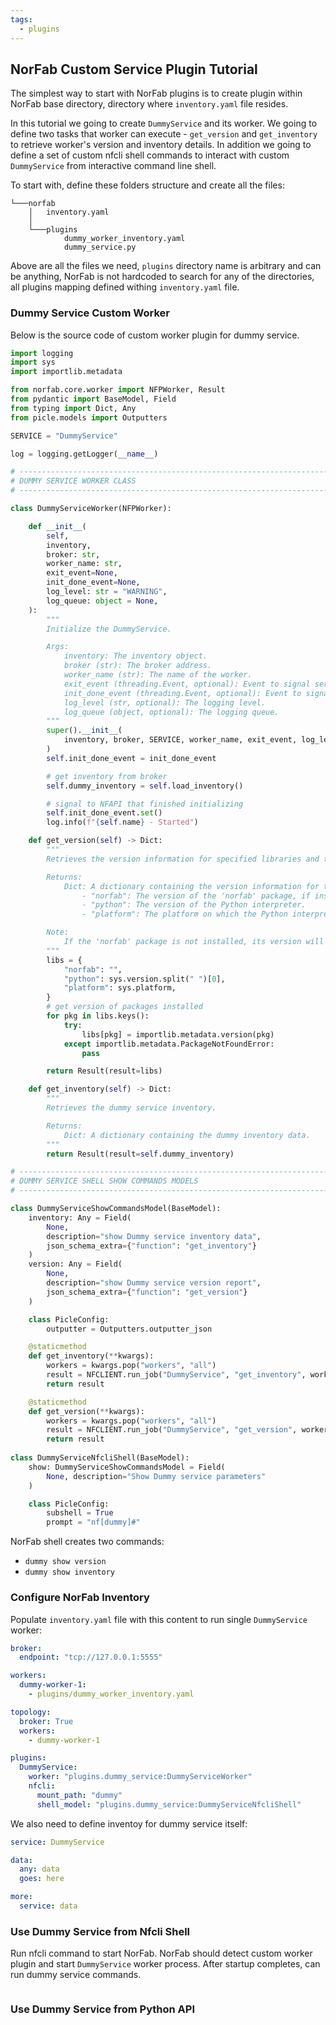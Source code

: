 ```yaml
---
tags:
  - plugins
---
```


## NorFab Custom Service Plugin Tutorial

The simplest way to start with NorFab plugins is to create plugin within NorFab base directory, directory where `inventory.yaml` file resides.

In this tutorial we going to create `DummyService` and its worker. We going to define two tasks that worker can execute - `get_version` and `get_inventory` to retrieve worker's version and inventory details. In addition we going to define a set of custom nfcli shell commands to interact with custom `DummyService` from interactive command line shell.

To start with, define these folders structure and create all the files:

``` shell
└───norfab
    │   inventory.yaml
    │
    └───plugins
            dummy_worker_inventory.yaml
            dummy_service.py
```

Above are all the files we need, `plugins` directory name is arbitrary and can be anything, NorFab is not hardcoded to search for any of the directories, all plugins mapping defined withing `inventory.yaml` file.

### Dummy Service Custom Worker

Below is the source code of custom worker plugin for dummy service.

``` python title="plugins/dummy_service.py"
import logging
import sys
import importlib.metadata

from norfab.core.worker import NFPWorker, Result
from pydantic import BaseModel, Field
from typing import Dict, Any
from picle.models import Outputters

SERVICE = "DummyService"

log = logging.getLogger(__name__)

# ---------------------------------------------------------------------------------------------
# DUMMY SERVICE WORKER CLASS
# ---------------------------------------------------------------------------------------------

class DummyServiceWorker(NFPWorker):

    def __init__(
        self,
        inventory,
        broker: str,
        worker_name: str,
        exit_event=None,
        init_done_event=None,
        log_level: str = "WARNING",
        log_queue: object = None,
    ):
        """
        Initialize the DummyService.

        Args:
            inventory: The inventory object.
            broker (str): The broker address.
            worker_name (str): The name of the worker.
            exit_event (threading.Event, optional): Event to signal service exit. 
            init_done_event (threading.Event, optional): Event to signal initialization completion. 
            log_level (str, optional): The logging level. 
            log_queue (object, optional): The logging queue. 
        """
        super().__init__(
            inventory, broker, SERVICE, worker_name, exit_event, log_level, log_queue
        )
        self.init_done_event = init_done_event

        # get inventory from broker
        self.dummy_inventory = self.load_inventory()

        # signal to NFAPI that finished initializing
        self.init_done_event.set()
        log.info(f"{self.name} - Started")

    def get_version(self) -> Dict:
        """
        Retrieves the version information for specified libraries and the current Python environment.

        Returns:
            Dict: A dictionary containing the version information for the following keys:
                - "norfab": The version of the 'norfab' package, if installed.
                - "python": The version of the Python interpreter.
                - "platform": The platform on which the Python interpreter is running.

        Note:
            If the 'norfab' package is not installed, its version will be an empty string.
        """
        libs = {
            "norfab": "",
            "python": sys.version.split(" ")[0],
            "platform": sys.platform,
        }
        # get version of packages installed
        for pkg in libs.keys():
            try:
                libs[pkg] = importlib.metadata.version(pkg)
            except importlib.metadata.PackageNotFoundError:
                pass

        return Result(result=libs)

    def get_inventory(self) -> Dict:
        """
        Retrieves the dummy service inventory.

        Returns:
            Dict: A dictionary containing the dummy inventory data.
        """
        return Result(result=self.dummy_inventory)

# ---------------------------------------------------------------------------------------------
# DUMMY SERVICE SHELL SHOW COMMANDS MODELS
# ---------------------------------------------------------------------------------------------

class DummyServiceShowCommandsModel(BaseModel):
    inventory: Any = Field(
        None,
        description="show Dummy service inventory data",
        json_schema_extra={"function": "get_inventory"}
    )
    version: Any = Field(
        None,
        description="show Dummy service version report",
        json_schema_extra={"function": "get_version"}
    )

    class PicleConfig:
        outputter = Outputters.outputter_json

    @staticmethod
    def get_inventory(**kwargs):
        workers = kwargs.pop("workers", "all")
        result = NFCLIENT.run_job("DummyService", "get_inventory", workers=workers)
        return result

    @staticmethod
    def get_version(**kwargs):
        workers = kwargs.pop("workers", "all")
        result = NFCLIENT.run_job("DummyService", "get_version", workers=workers)
        return result
    
class DummyServiceNfcliShell(BaseModel):
    show: DummyServiceShowCommandsModel = Field(
        None, description="Show Dummy service parameters"
    )

    class PicleConfig:
        subshell = True
        prompt = "nf[dummy]#"
```

NorFab shell creates two commands:

- `dummy show version`
- `dummy show inventory`

### Configure NorFab Inventory

Populate `inventory.yaml` file with this content to run single `DummyService` worker:

``` yaml title="inventory.yaml"
broker:
  endpoint: "tcp://127.0.0.1:5555"

workers:
  dummy-worker-1:
    - plugins/dummy_worker_inventory.yaml

topology:
  broker: True
  workers:
    - dummy-worker-1

plugins:
  DummyService: 
    worker: "plugins.dummy_service:DummyServiceWorker"
    nfcli: 
      mount_path: "dummy"
      shell_model: "plugins.dummy_service:DummyServiceNfcliShell"
```

We also need to define inventoy for dummy service itself:

``` yaml title="plugins/dummy_worker_inventory.yaml"
service: DummyService

data:
  any: data
  goes: here

more:
  service: data
```

### Use Dummy Service from Nfcli Shell

Run nfcli command to start NorFab. NorFab should detect custom worker plugin and start `DummyService` worker process. After startup completes, can run dummy service commands.

```

```

### Use Dummy Service from Python API

```

```
